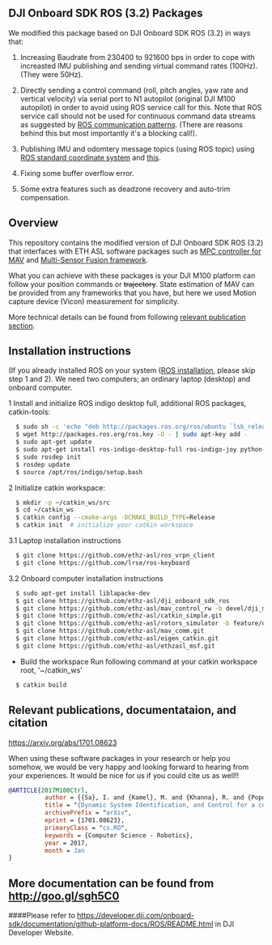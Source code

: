 DJI Onboard SDK ROS (3.2) Packages
------
We modified this package based on DJI Onboard SDK ROS (3.2) in ways that:

1. Increasing Baudrate from 230400 to 921600 bps in order to cope with increasted IMU publishing and sending virtual command rates (100Hz). (They were 50Hz).

2. Directly sending a control command (roll, pitch angles, yaw rate and vertical velocity) via serial port to N1 autopilot (original DJI M100 autopilot) in order to avoid using ROS service call for this. Note that ROS service call should not be used for continuous command data streams as suggested by [ROS communication patterns](http://wiki.ros.org/ROS/Patterns/Communication). (There are reasons behind this but most importantly it's a blocking call!).

3. Publishing IMU and odomtery message topics (using ROS topic) using [ROS standard coordinate system](http://www.ros.org/reps/rep-0103.html) and [this](http://www.ros.org/reps/rep-0105.html).

4. Fixing some buffer overflow error.

5. Some extra features such as deadzone recovery and auto-trim compensation. 

Overview
------
This repository contains the modified version of DJI Onboard SDK ROS (3.2) that interfaces with ETH ASL software packages such as [MPC controller for MAV](https://github.com/ethz-asl/mav_control_rw/tree/devel/dji_m100_linear) and [Multi-Sensor Fusion framework](https://github.com/ethz-asl/ethzasl_msf).

What you can achieve with these packages is your DJI M100 platform can follow your position commands or ~~trajectory~~. State estimation of MAV can be provided from any frameworks that you have, but here we used Motion capture device (Vicon) measurement for simplicity.

More technical details can be found from following [relevant publication section](https://github.com/ethz-asl/dji_onboard_sdk_ros/blob/3.2/README.md#relevant-publications-documentataion-and-citation).

Installation instructions
------
(If you already installed ROS on your system ([ROS installation](http://wiki.ros.org/indigo/Installation/Ubuntu), please skip step 1 and 2).
We need two computers; an ordinary laptop (desktop) and onboard computer.

1 Install and initialize ROS indigo desktop full, additional ROS packages, catkin-tools:
```sh
  $ sudo sh -c 'echo "deb http://packages.ros.org/ros/ubuntu `lsb_release -sc` main" > /etc/apt/sources.list.d/ros-latest.list'
  $ wget http://packages.ros.org/ros.key -O - | sudo apt-key add -
  $ sudo apt-get update
  $ sudo apt-get install ros-indigo-desktop-full ros-indigo-joy python-wstool python-catkin-tools
  $ sudo rosdep init
  $ rosdep update
  $ source /opt/ros/indigo/setup.bash
```
2 Initialize catkin workspace:
```sh
  $ mkdir -p ~/catkin_ws/src
  $ cd ~/catkin_ws
  $ catkin config --cmake-args -DCMAKE_BUILD_TYPE=Release
  $ catkin init  # initialize your catkin workspace
```
3.1 Laptop installation instructions
```sh
  $ git clone https://github.com/ethz-asl/ros_vrpn_client
  $ git clone https://github.com/lrse/ros-keyboard
```

3.2 Onboard computer installation instructions
```sh
  $ sudo apt-get install liblapacke-dev
  $ git clone https://github.com/ethz-asl/dji_onboard_sdk_ros
  $ git clone https://github.com/ethz-asl/mav_control_rw -b devel/dji_m100_linear
  $ git clone https://github.com/ethz-asl/catkin_simple.git
  $ git clone https://github.com/ethz-asl/rotors_simulator -b feature/dji_m100_joy
  $ git clone https://github.com/ethz-asl/mav_comm.git
  $ git clone https://github.com/ethz-asl/eigen_catkin.git
  $ git clone https://github.com/ethz-asl/ethzasl_msf.git
```

* Build the workspace
Run following command at your catkin workspace root, '~/catkin_ws'
```sh
  $ catkin build
```

Relevant publications, documentataion, and citation
------

https://arxiv.org/abs/1701.08623

When using these software packages in your research or help you somehow, we would be very happy and looking forward to hearing from your experiences. It would be nice for us if you could cite us as well!!

```bibtex
@ARTICLE{2017M100Ctrl,
          author = {{Sa}, I. and {Kamel}, M. and {Khanna}, R. and {Popovic}, M. and {Nieto}, J. {Siegwart}, R.},
          title = "{Dynamic System Identification, and Control for a cost effective open-source VTOL MAV}",
          archivePrefix = "arXiv",
          eprint = {1701.08623},
          primaryClass = "cs.RO",
          keywords = {Computer Science - Robotics},
          year = 2017,
          month = Jan
}
```


## More documentation can be found from http://goo.gl/sgh5C0

####Please refer to <https://developer.dji.com/onboard-sdk/documentation/github-platform-docs/ROS/README.html> in DJI Developer Website.
